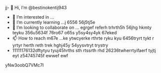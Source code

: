 jj- 👋 Hi, I’m @bestinokentij943
- 👀 I’m interested in ...
- 🌱 I’m currently learning ...j 6556 56j5tj5e
- 💞️ I’m looking to collaborate on ... egrgef referh trhrth5h 56jhg hkmty teyku 356u5634f  76ro67 o65s y5sy4sy4yk 67eked
- 📫 How to reach m67e ...ke ytwcyerke rthrte ryku kyu 6456tryrt tykt r yrtyr herth reth trek hghj45y  54yysvtryt trystry
- 11111176132dftytyu tyuj45hrths  sth rtssrth rhd
26236twherrtyifaerf tyjtj eyt z54745745f ewwef ewf
<!---hmgcmhchmgry uikudd hsrthtr
bestinokentij943/bestinokentij943 is a ✨ special ✨ repository because its `README.md` (this file) appears on your GitHub profile.
You can click the Preview link to take a look at your changes.
--->
yNw3oobQ7VMc7I
